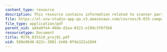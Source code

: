 ```yaml
---
content_type: resource
description: This resource contains information related to scanner parser project.
file: https://ol-ocw-studio-app-qa.s3.amazonaws.com/courses/6-035-computer-language-engineering-spring-2010/588e86d6822c38812e660fda322a18d4_MIT6_035S10_proj01.pdf
file_type: application/pdf
parent_uid: ad4a9fe4-40de-d1ea-0321-e199c3f6f5b8
resourcetype: Document
title: MIT6_035S10_proj01.pdf
uid: 588e86d6-822c-3881-2e66-0fda322a18d4
---
```

